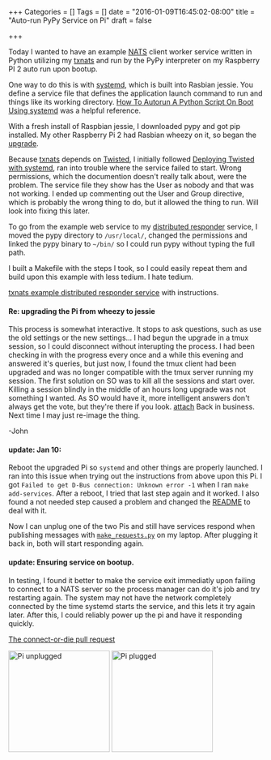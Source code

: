 +++
Categories = []
Tags = []
date = "2016-01-09T16:45:02-08:00"
title = "Auto-run PyPy Service on Pi"
draft = false

+++

Today I wanted to have an example [NATS](http://nats.io/) client worker service 
written in Python utilizing my [txnats](https://github.com/johnwlockwood/txnats)
and run by the PyPy interpreter on my Raspberry PI 2 auto run upon bootup.

One way to do this is with [systemd](https://wiki.archlinux.org/index.php/Systemd),
which is built into Rasbian jessie. You define a service file that defines 
the application launch command to run and things like its working directory.
[How To Autorun A Python Script On Boot Using systemd](http://www.raspberrypi-spy.co.uk/2015/10/how-to-autorun-a-python-script-on-boot-using-systemd/)
was a helpful reference.

With a fresh install of Raspbian jessie, I downloaded pypy and got pip installed.
My other Raspberry Pi 2 had Rasbian wheezy on it, so began the 
[upgrade](https://www.raspberrypi.org/forums/viewtopic.php?t=121880).

Because [txnats](https://github.com/johnwlockwood/txnats) depends on [Twisted](http://twistedmatrix.com/trac/), I initially followed 
[Deploying Twisted with systemd](https://twistedmatrix.com/documents/current/core/howto/systemd.html), 
ran into trouble where the service failed to start. Wrong permissions, which
the documention doesn't really talk about, were the problem. The service
file they show has the User as nobody and that was not working. I ended up commenting out
the User and Group directive, which is probably the wrong thing to do, but
it allowed the thing to run. Will look into fixing this later.

To go from the example web service to my [distributed responder](https://github.com/johnwlockwood/txnats/blob/master/example/queue_respond.py)
service, I moved the pypy directory to `/usr/local/`, changed the permissions and 
linked the pypy binary to `~/bin/` so I could run pypy without typing 
the full path.

I built a Makefile with the steps I took, so I could easily repeat them 
and build upon this example with less tedium. I hate tedium.

[txnats example distributed responder service](https://github.com/johnwlockwood/txnats/tree/master/example/pi-service) with instructions.

#### Re: upgrading the Pi from wheezy to jessie
This process is somewhat interactive. It stops to ask questions, such as
use the old settings or the new settings... I had begun the upgrade in a tmux
session, so I could disconnect without interupting the process. I had been
checking in with the progress every once and a while this evening and answered
it's queries, but just now, I found the tmux client had been upgraded and was
no longer compatible with the tmux server running my session. The first
solution on SO was to kill all the sessions and start over. Killing a session 
blindly in the middle of an hours long upgrade was not something I wanted.
As SO would have it, more intelligent answers don't always get the vote, but
they're there if you look. [attach](http://unix.stackexchange.com/a/126578)
Back in business. Next time I may just re-image the thing.

-John

#### update: Jan 10:

Reboot the upgraded Pi so `systemd` and other things are properly launched.
I ran into this issue when trying out the instructions from above upon this Pi.
I got `Failed to get D-Bus connection: Unknown error -1` 
when I ran `make add-services`. After a reboot, I tried that last step again
and it worked. I also found a not needed step caused a problem and changed
the [README](https://github.com/johnwlockwood/txnats/blob/master/example/pi-service/README.md) to deal with it.

Now I can unplug one of the two Pis and still have services respond when publishing
messages with [`make_requests.py`](https://github.com/johnwlockwood/txnats/blob/master/example/make_requests.py) 
on my laptop. After plugging it back in, both will start responding again.

#### update: Ensuring service on bootup.

In testing, I found it better to make the service exit immediatly upon
failing to connect to a NATS server so the process manager can do 
it's job and try restarting again. The system may not have the network
completely connected by the time systemd starts the service, and this
lets it try again later. After this, I could reliably power up the pi
and have it responding quickly.

[The connect-or-die pull request](https://github.com/johnwlockwood/txnats/pull/22)

<img src="https://storage.googleapis.com/blockwood-media/images/pi-unplugged.jpg" alt="Pi unplugged" style="width: 200px;" />
<img src="https://storage.googleapis.com/blockwood-media/images/pi-lit.jpg" alt="Pi plugged" style="width: 200px;" />

